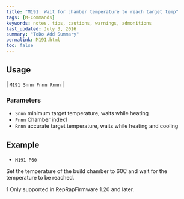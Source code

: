 ```yaml
---
title: "M191: Wait for chamber temperature to reach target temp" 
tags: [M-Commands]
keywords: notes, tips, cautions, warnings, admonitions
last_updated: July 3, 2016
summary: "ToDo Add Summary"
permalink: M191.html
toc: false
---
```



## Usage ##

| `M191 Snnn Pnnn Rnnn` |

### Parameters ###

+ `Snnn` minimum target temperature, waits while heating
+ `Pnnn` Chamber index1
+ `Rnnn` accurate target temperature, waits while heating and cooling

## Example ##

+ `M191 P60`

Set the temperature of the build chamber to 60C and wait for the temperature to be reached.

1 Only supported in RepRapFirmware 1.20 and later.
